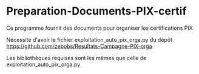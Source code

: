 # Preparation-Documents-PIX-certif
Ce programme fournit des documents pour organiser les certifications PIX


Nécessite d'avoir le fichier exploitation_auto_pix_orga.py du dépôt 
https://github.com/zebobs/Resultats-Campagne-PIX-orga

Les bibliothèques requises sont les mêmes que celle de exploitation_auto_pix_orga.py
